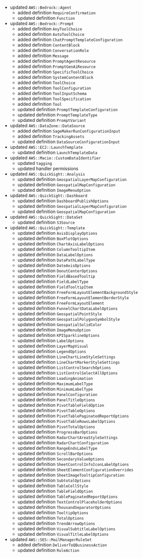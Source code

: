 - updated `AWS::Bedrock::Agent`
  - added definition `RequireConfirmation`
  - updated definition `Function`
- updated `AWS::Bedrock::Prompt`
  - added definition `AnyToolChoice`
  - added definition `AutoToolChoice`
  - added definition `ChatPromptTemplateConfiguration`
  - added definition `ContentBlock`
  - added definition `ConversationRole`
  - added definition `Message`
  - added definition `PromptAgentResource`
  - added definition `PromptGenAiResource`
  - added definition `SpecificToolChoice`
  - added definition `SystemContentBlock`
  - added definition `ToolChoice`
  - added definition `ToolConfiguration`
  - added definition `ToolInputSchema`
  - added definition `ToolSpecification`
  - added definition `Tool`
  - updated definition `PromptTemplateConfiguration`
  - updated definition `PromptTemplateType`
  - updated definition `PromptVariant`
- updated `AWS::DataZone::DataSource`
  - added definition `SageMakerRunConfigurationInput`
  - added definition `TrackingAssets`
  - updated definition `DataSourceConfigurationInput`
- updated `AWS::EC2::LaunchTemplate`
  - updated definition `LaunchTemplateData`
- updated `AWS::Macie::CustomDataIdentifier`
  - updated `tagging`
  - updated handler permissions
- updated `AWS::QuickSight::Analysis`
  - updated definition `GeospatialLayerMapConfiguration`
  - updated definition `GeospatialMapConfiguration`
  - updated definition `ImageMenuOption`
- updated `AWS::QuickSight::Dashboard`
  - updated definition `DashboardPublishOptions`
  - updated definition `GeospatialLayerMapConfiguration`
  - updated definition `GeospatialMapConfiguration`
- updated `AWS::QuickSight::DataSet`
  - updated definition `S3Source`
- updated `AWS::QuickSight::Template`
  - updated definition `AxisDisplayOptions`
  - updated definition `BoxPlotOptions`
  - updated definition `ChartAxisLabelOptions`
  - updated definition `ColumnTooltipItem`
  - updated definition `DataLabelOptions`
  - updated definition `DataPathLabelType`
  - updated definition `DateAxisOptions`
  - updated definition `DonutCenterOptions`
  - updated definition `FieldBasedTooltip`
  - updated definition `FieldLabelType`
  - updated definition `FieldTooltipItem`
  - updated definition `FreeFormLayoutElementBackgroundStyle`
  - updated definition `FreeFormLayoutElementBorderStyle`
  - updated definition `FreeFormLayoutElement`
  - updated definition `FunnelChartDataLabelOptions`
  - updated definition `GeospatialPointStyle`
  - updated definition `GeospatialPolygonSymbolStyle`
  - updated definition `GeospatialSolidColor`
  - updated definition `ImageMenuOption`
  - updated definition `KPISparklineOptions`
  - updated definition `LabelOptions`
  - updated definition `LayerMapVisual`
  - updated definition `LegendOptions`
  - updated definition `LineChartLineStyleSettings`
  - updated definition `LineChartMarkerStyleSettings`
  - updated definition `ListControlSearchOptions`
  - updated definition `ListControlSelectAllOptions`
  - updated definition `LoadingAnimation`
  - updated definition `MaximumLabelType`
  - updated definition `MinimumLabelType`
  - updated definition `PanelConfiguration`
  - updated definition `PanelTitleOptions`
  - updated definition `PivotTableFieldOption`
  - updated definition `PivotTableOptions`
  - updated definition `PivotTablePaginatedReportOptions`
  - updated definition `PivotTableRowsLabelOptions`
  - updated definition `PivotTotalOptions`
  - updated definition `ProgressBarOptions`
  - updated definition `RadarChartAreaStyleSettings`
  - updated definition `RadarChartConfiguration`
  - updated definition `RangeEndsLabelType`
  - updated definition `ScrollBarOptions`
  - updated definition `SecondaryValueOptions`
  - updated definition `SheetControlInfoIconLabelOptions`
  - updated definition `SheetElementConfigurationOverrides`
  - updated definition `SheetImageTooltipConfiguration`
  - updated definition `SubtotalOptions`
  - updated definition `TableCellStyle`
  - updated definition `TableFieldOption`
  - updated definition `TablePaginatedReportOptions`
  - updated definition `TextControlPlaceholderOptions`
  - updated definition `ThousandSeparatorOptions`
  - updated definition `TooltipOptions`
  - updated definition `TotalOptions`
  - updated definition `TrendArrowOptions`
  - updated definition `VisualSubtitleLabelOptions`
  - updated definition `VisualTitleLabelOptions`
- updated `AWS::SES::MailManagerRuleSet`
  - added definition `DeliverToQBusinessAction`
  - updated definition `RuleAction`
